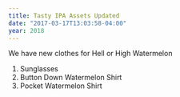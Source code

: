 ```yaml
---
title: Tasty IPA Assets Updated
date: "2017-03-17T13:03:58-04:00"
year: 2018
---
```

We have new clothes for Hell or High Watermelon

1. Sunglasses
1. Button Down Watermelon Shirt
1. Pocket Watermelon Shirt
